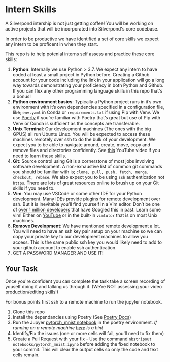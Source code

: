 # Intern Skills

A Silverpond intership is not just getting coffee! You will be working
on active projects that will be incorporated into Silverpond's core codebase.

In order to be productive we have identified a set of core skills we
expect any intern to be proficent in when they start.

This repo is to help potenial interns self assess and practice these
core skills:

  1. **Python**: Internally we use Python > 3.7. We expect any intern to have coded at least a small project in Python before. Creating a Github account for your code including the link in your application will go a long way towards demonstrating your proficiency in both Python and Github. If you can flex any other programming language skills in this repo that's a bonus!
  2. **Python environment basics**: Typically a Python project runs in it’s own environment with it’s own dependencies specified in a configuration file, like; `env.yaml` in Conda or `requirements.txt` if using Pip with Venv. We use [Poerty](https://python-poetry.org/) if you’re familiar with Poetry that’s great but use of Pip with Venv or Conda is sufficient as the concepts are transferable.
  3. **Unix Terminal**: Our development machines (The ones with the big GPUS) all run Ubuntu Linux. You will be expected to access these machines remotely over ssh to do the bulk of your development. We expect you to be able to navigate around, create, move, copy and remove files and directories confidently. See [this](https://www.youtube.com/watch?v=5jIIOkA0NpI&list=PLKp3X-578hN99d7bj6EU-AnGyAE6Fdc6R&index=2) YouTube video if you need to learn these skills.
  4. **Git**: Source control using Git is a cornerstone of most jobs involving software development. A non-exhaustive list of common git commands you should be familiar with is; `clone, pull, push, fetch, merge, checkout, rebase`. We also expect you to be using `ssh` authentication not `https`. There are lots of great resources online to brush up on your Git skills if you need to.
  5. **Vim**:  You may use VSCode or some other IDE for your Python development. Many IDEs provide plugins for remote development over ssh. But it is inevitable you’ll find yourself in a Vim editor. Don’t be one of [over 1 million developers](https://stackoverflow.blog/2017/05/23/stack-overflow-helping-one-million-developers-exit-vim/) that have Googled this in past. Learn some vim! Either on [YouTube](https://www.youtube.com/watch?v=IiwGbcd8S7I) or in the built-in `vimtutor` that is on most Unix machines.
  6. **Remove Development**: We have mentioned remote development a lot. You will need to have an ssh key pair setup on your machine so we can copy your private key to our development machines to allow you access. This is the same public ssh key you would likely need to add to your github account to enable ssh authentication.
  7. GET A PASSWORD MANAGER AND USE IT!

## Your Task

Once you're confident you can complete the task take a screen recording of youself doing it and talking us through it. (We're NOT assessing your video production/editing skills!)

For bonus points first ssh to a remote machine to run the jupyter notebook.

  1. Clone this repo
  2. Install the dependancies using Poetry (See [Poetry Docs](https://python-poetry.org/basic-usage))
  3. Run the Jupyer [pytorch_mnist notebook](notebooks/pytorch_mnist.ipynb) in the poetry environment. *If running on a remote machine [here](https://benjlindsay.com/posts/running-jupyter-lab-remotely) is a hint*
  4. Identify/Fix the issues (one or more cells will fail, you'll need to fix them)
  5. Create a Pull Request with your fix
    - Use the command `nbstripout notebooks/pytorch_mnist.ipynb` before adding the fixed notebook to your commit. This will clear the output cells so only the code and text cells remain.
